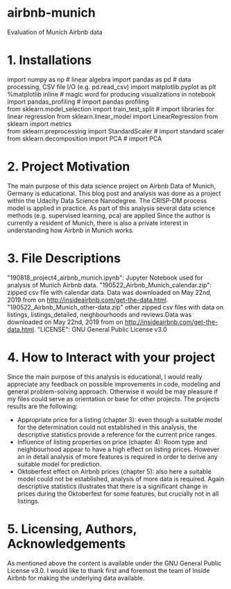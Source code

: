# airbnb-munich
Evaluation of Munich Airbnb data

# 1. Installations
  import numpy as np # linear algebra
  import pandas as pd # data processing, CSV file I/O (e.g. pd.read_csv)
  import matplotlib.pyplot as plt 
  %matplotlib inline # magic word for producing visualizations in notebook
  import pandas_profiling # import pandas profiling  
  from sklearn.model_selection import train_test_split # import libraries for linear regression
  from sklearn.linear_model import LinearRegression
  from sklearn import metrics  
  from sklearn.preprocessing import StandardScaler # import standard scaler
  from sklearn.decomposition import PCA # import PCA

# 2. Project Motivation
  The main purpose of this data science project on Airbnb Data of Munich, Germany is educational. This blog post and analysis was done as a project within the Udacity Data Science Nanodegree. The CRISP-DM process model is applied in practice. As part of this analysis several data science methods (e.g. supervised learning, pca) are applied
  Since the author is currently a resident of Munich, there is also a private interest in understanding how Airbnb in Munich works.
  
# 3. File Descriptions
  "190818_project4_airbnb_munich.ipynb": Jupyter Notebook used for analysis of Munich Airbnb data.
  "190522_Airbnb_Munich_calendar.zip": zipped csv file with calendar data. Data was downloaded on May 22nd, 2019 from on http://insideairbnb.com/get-the-data.html.
  "190522_Airbnb_Munich_other-data.zip" other zipped csv files with data on listings, listings_detailed, neighbourhoods and reviews.Data was downloaded on May 22nd, 2019 from on http://insideairbnb.com/get-the-data.html.
  "LICENSE": GNU General Public License v3.0
  
# 4. How to Interact with your project
  Since the main purpose of this analysis is educational, I would really appreciate any feedback on possible improvements in code, modeling and general problem-solving approach. Otherwise it would be may pleasure if my files could serve as orientation or base for other projects. The projects results are the following:
* Appropriate price for a listing (chapter 3): even though a suitable model for the determination could not established in this analysis, the descriptive statistics provide a reference for the current price ranges. 
* Influence of listing properties on price (chapter 4): Room type and neighbourhood appear to have a high effect on listing prices. However an in detail analysis of more features is required in order to derive any suitable model for prediction.
* Oktoberfest effect on Airbnb prices (chapter 5): also here a suitable model could not be established, analysis of more data is required. Again descriptive statistics illustrates that there is a significant change in prices during the Oktoberfest for some features, but crucially not in all listings.

# 5. Licensing, Authors, Acknowledgements
  As mentioned above the content is available under the GNU General Public License v3.0.
  I would like to thank first and foremost the team of Inside Airbnb for making the underlying data available.
